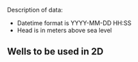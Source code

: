 Description of data:
  - Datetime format is YYYY-MM-DD HH:SS
  - Head is in meters above sea level

## Wells to be used in 2D